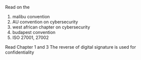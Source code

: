 Read on the 
1. malibu convention
2. AU convention on cybersecurity
3. west african chapter on cybersecurity
4. budapest convention
5. ISO 27001, 27002

Read Chapter 1 and 3
The reverse of digital signature is used for confidentiality 